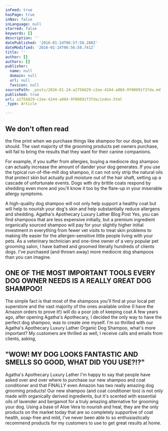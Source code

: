 ```yaml
---
inFeed: true
hasPage: true
inNav: false
inLanguage: null
starred: false
keywords: []
description: ''
datePublished: '2016-01-24T06:57:58.288Z'
dateModified: '2016-01-24T06:56:58.741Z'
title: ''
author: []
authors: []
publisher:
  name: null
  domain: null
  url: null
  favicon: null
sourcePath: _posts/2016-01-24-a2756829-c2ee-4244-a084-9f00091f3fda.md
published: true
url: a2756829-c2ee-4244-a084-9f00091f3fda/index.html
_type: Article

---
```

## We don't often read

the fine print when we purchase things like shampoo for our dogs, but we should. The vast majority of the grooming products pet owners purchase, will fail to bring the results that they want for their canine companions.  

For example, if you suffer from allergies, buying a mediocre dog shampoo can actually increase the amount of dander your dog generates. If you use the typical run-of-the-mill dog shampoo, it can not only strip the natural oils that protect skin but actually pull moisture out of the hair shaft, setting up a cascade of unfortunate events. Dogs with dry brittle coats respond by shedding even more and you'll know it too by the flare-up in your miserable allergy symptoms.

A high-quality dog shampoo will not only help support a healthy coat but will help to nourish your dog's skin and help substantially reduce allergens and shedding.
Agatha's Apothecary Luxury Lather Blog Post
Yes, you can find shampoos that are less expensive initially, but a premium ingredient organically sourced shampoo will pay for your slightly higher initial investment in everything from fewer vet visits to treat skin problems to making life easier for the allergen-sensitive little people living with your pets.
As a veterinary technician and one-time owner of a very popular pet grooming salon, I have bathed and groomed literally hundreds of clients dogs. I've purchased (and thrown away) more mediocre dog shampoos than you can imagine.

## ONE OF THE MOST IMPORTANT TOOLS EVERY DOG OWNER NEEDS IS A REALLY GREAT DOG SHAMPOO!

The simple fact is that most of the shampoos you'll find at your local pet superstore and the vast majority of the ones available online (I have the Amazon orders to prove it!) will do a poor job of keeping coat A few years ago, after opening Agatha's Apothecary, I decided the only way to have the perfect dog shampoo, was to create one myself. I'm so thrilled with our Agatha's Apothecary Luxury Lather Organic Dog Shampoo, what's more important? My customers are thrilled as well, I receive calls and emails from clients, asking,

## "WOW! MY DOG LOOKS FANTASTIC AND SMELLS SO GOOD, WHAT DID YOU USE?!?"

Agatha's Apothecary Luxury Lather
I'm happy to say that people have asked over and over where to purchase our new shampoo and coat conditioner and that FINALLY even Amazon has two really amazing dog grooming products! 
Our new shampoo (and coat conditioner too) is not only made with organically derived ingredients, but it's scented with essential oils of lavender and bergamot for a truly amazing alternative for grooming your dog. Using a base of Aloe Vera to nourish and heal, they are the only products on the market today that are so completely supportive of coat health, soap-free and mild, I've never been able to so enthusiastically recommend products for my customers to use to get great results at home.